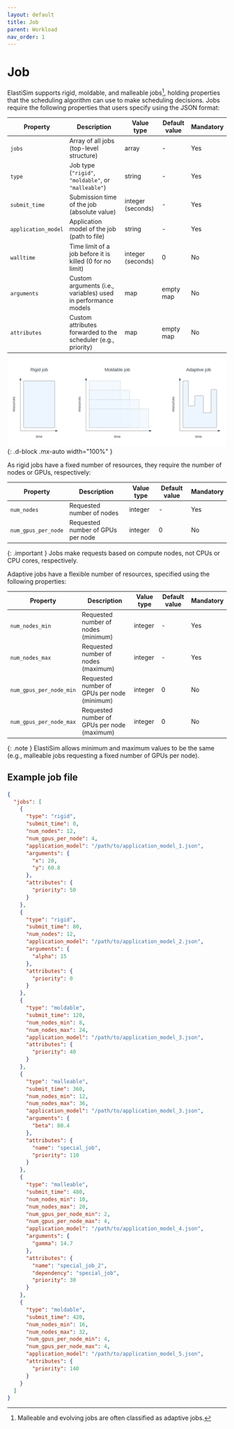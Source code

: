 ```yaml
---
layout: default
title: Job
parent: Workload
nav_order: 1
---
```


# Job

ElastiSim supports rigid, moldable, and malleable jobs[^1], holding properties that the scheduling algorithm can use to make scheduling decisions. Jobs require the following properties that users specify using the JSON format:

| Property              | Description                                                   | Value type        | Default value | Mandatory |
|-----------------------|---------------------------------------------------------------|-------------------|---------------|-----------|
| ``jobs``              | Array of all jobs (top-level structure)                       | array             | -             | Yes       |
| ``type``              | Job type (``"rigid"``, ``"moldable"``, or ``"malleable"``)    | string            | -             | Yes       |
| ``submit_time``       | Submission time of the job (absolute value)                   | integer (seconds) | -             | Yes       |
| ``application_model`` | Application model of the job (path to file)                   | string            | -             | Yes       |
| ``walltime``          | Time limit of a job before it is killed (0 for no limit)      | integer (seconds) | 0             | No        |
| ``arguments``         | Custom arguments (i.e., variables) used in performance models | map               | empty map     | No        |
| ``attributes``        | Custom attributes forwarded to the scheduler (e.g., priority) | map               | empty map     | No        |

![A figure visualizing the different classifications of a job](/assets/images/Job_classification.svg "Job classifications"){: .d-block .mx-auto width="100%" }

As rigid jobs have a fixed number of resources, they require the number of nodes or GPUs, respectively:

| Property              | Description                       | Value type | Default value | Mandatory |
|-----------------------|-----------------------------------|------------|---------------|-----------|
| ``num_nodes``         | Requested number of nodes         | integer    | -             | Yes       |
| ``num_gpus_per_node`` | Requested number of GPUs per node | integer    | 0             | No        |

{: .important }
Jobs make requests based on compute nodes, not CPUs or CPU cores, respectively.

Adaptive jobs have a flexible number of resources, specified using the following properties:

| Property                  | Description                                 | Value type | Default value | Mandatory |
|---------------------------|---------------------------------------------|------------|---------------|-----------|
| ``num_nodes_min``         | Requested number of nodes (minimum)         | integer    | -             | Yes       |
| ``num_nodes_max``         | Requested number of nodes (maximum)         | integer    | -             | Yes       |
| ``num_gpus_per_node_min`` | Requested number of GPUs per node (minimum) | integer    | 0             | No        |
| ``num_gpus_per_node_max`` | Requested number of GPUs per node (maximum) | integer    | 0             | No        |

{: .note }
ElastiSim allows minimum and maximum values to be the same (e.g., malleable jobs requesting a fixed number of GPUs per node).

## Example job file

```json
{
  "jobs": [
    {
      "type": "rigid",
      "submit_time": 0,
      "num_nodes": 12,
      "num_gpus_per_node": 4,
      "application_model": "/path/to/application_model_1.json",
      "arguments": {
        "x": 20,
        "y": 60.8
      },
      "attributes": {
        "priority": 50
      }
    },
    {
      "type": "rigid",
      "submit_time": 80,
      "num_nodes": 12,
      "application_model": "/path/to/application_model_2.json",
      "arguments": {
        "alpha": 15
      },
      "attributes": {
        "priority": 0
      }
    },
    {
      "type": "moldable",
      "submit_time": 120,
      "num_nodes_min": 8,
      "num_nodes_max": 24,
      "application_model": "/path/to/application_model_3.json",
      "attributes": {
        "priority": 40
      }
    },
    {
      "type": "malleable",
      "submit_time": 360,
      "num_nodes_min": 12,
      "num_nodes_max": 36,
      "application_model": "/path/to/application_model_3.json",
      "arguments": {
        "beta": 80.4
      },
      "attributes": {
        "name": "special_job",
        "priority": 110
      }
    },
    {
      "type": "malleable",
      "submit_time": 480,
      "num_nodes_min": 10,
      "num_nodes_max": 20,
      "num_gpus_per_node_min": 2,
      "num_gpus_per_node_max": 4,
      "application_model": "/path/to/application_model_4.json",
      "arguments": {
        "gamma": 14.7
      },
      "attributes": {
        "name": "special_job_2",
        "dependency": "special_job",
        "priority": 30
      }
    },
    {
      "type": "moldable",
      "submit_time": 420,
      "num_nodes_min": 16,
      "num_nodes_max": 32,
      "num_gpus_per_node_min": 4,
      "num_gpus_per_node_max": 4,
      "application_model": "/path/to/application_model_5.json",
      "attributes": {
        "priority": 140
      }
    }
  ]
}
```

[^1]: Malleable and evolving jobs are often classified as adaptive jobs.
